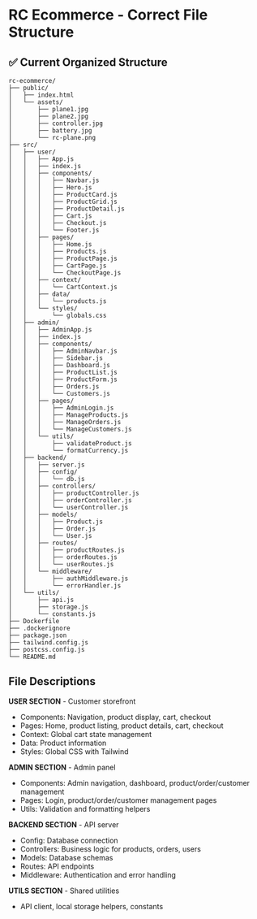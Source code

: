 # RC Ecommerce - Correct File Structure

## ✅ Current Organized Structure

```
rc-ecommerce/
├── public/
│   ├── index.html
│   └── assets/
│       ├── plane1.jpg
│       ├── plane2.jpg
│       ├── controller.jpg
│       ├── battery.jpg
│       └── rc-plane.png
├── src/
│   ├── user/
│   │   ├── App.js
│   │   ├── index.js
│   │   ├── components/
│   │   │   ├── Navbar.js
│   │   │   ├── Hero.js
│   │   │   ├── ProductCard.js
│   │   │   ├── ProductGrid.js
│   │   │   ├── ProductDetail.js
│   │   │   ├── Cart.js
│   │   │   ├── Checkout.js
│   │   │   └── Footer.js
│   │   ├── pages/
│   │   │   ├── Home.js
│   │   │   ├── Products.js
│   │   │   ├── ProductPage.js
│   │   │   ├── CartPage.js
│   │   │   └── CheckoutPage.js
│   │   ├── context/
│   │   │   └── CartContext.js
│   │   ├── data/
│   │   │   └── products.js
│   │   └── styles/
│   │       └── globals.css
│   ├── admin/
│   │   ├── AdminApp.js
│   │   ├── index.js
│   │   ├── components/
│   │   │   ├── AdminNavbar.js
│   │   │   ├── Sidebar.js
│   │   │   ├── Dashboard.js
│   │   │   ├── ProductList.js
│   │   │   ├── ProductForm.js
│   │   │   ├── Orders.js
│   │   │   └── Customers.js
│   │   ├── pages/
│   │   │   ├── AdminLogin.js
│   │   │   ├── ManageProducts.js
│   │   │   ├── ManageOrders.js
│   │   │   └── ManageCustomers.js
│   │   └── utils/
│   │       ├── validateProduct.js
│   │       └── formatCurrency.js
│   ├── backend/
│   │   ├── server.js
│   │   ├── config/
│   │   │   └── db.js
│   │   ├── controllers/
│   │   │   ├── productController.js
│   │   │   ├── orderController.js
│   │   │   └── userController.js
│   │   ├── models/
│   │   │   ├── Product.js
│   │   │   ├── Order.js
│   │   │   └── User.js
│   │   ├── routes/
│   │   │   ├── productRoutes.js
│   │   │   ├── orderRoutes.js
│   │   │   └── userRoutes.js
│   │   └── middleware/
│   │       ├── authMiddleware.js
│   │       └── errorHandler.js
│   └── utils/
│       ├── api.js
│       ├── storage.js
│       └── constants.js
├── Dockerfile
├── .dockerignore
├── package.json
├── tailwind.config.js
├── postcss.config.js
└── README.md
```

## File Descriptions

**USER SECTION** - Customer storefront
- Components: Navigation, product display, cart, checkout
- Pages: Home, product listing, product details, cart, checkout
- Context: Global cart state management
- Data: Product information
- Styles: Global CSS with Tailwind

**ADMIN SECTION** - Admin panel
- Components: Admin navigation, dashboard, product/order/customer management
- Pages: Login, product/order/customer management pages
- Utils: Validation and formatting helpers

**BACKEND SECTION** - API server
- Config: Database connection
- Controllers: Business logic for products, orders, users
- Models: Database schemas
- Routes: API endpoints
- Middleware: Authentication and error handling

**UTILS SECTION** - Shared utilities
- API client, local storage helpers, constants